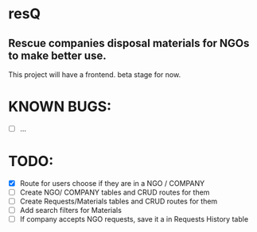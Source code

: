# resQ 
## Rescue companies disposal materials for NGOs to make better use.
This project will have a frontend. beta stage for now.

# KNOWN BUGS:
- [ ] ...
# TODO: 
- [x] Route for users choose if they are in a NGO / COMPANY 
- [ ] Create NGO/ COMPANY tables and CRUD routes for them 
- [ ] Create Requests/Materials tables and CRUD routes for them
- [ ] Add search filters for Materials
- [ ] If company accepts NGO requests, save it a in Requests History table 